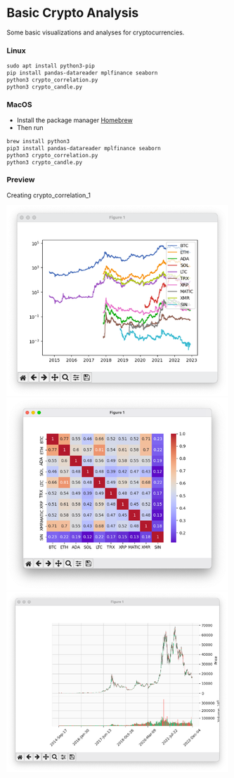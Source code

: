 # Basic Crypto Analysis
Some basic visualizations and analyses for cryptocurrencies.

### Linux
````
sudo apt install python3-pip
pip install pandas-datareader mplfinance seaborn
python3 crypto_correlation.py 
python3 crypto_candle.py 
````

### MacOS
- Install the package manager [Homebrew](https://brew.sh/)
- Then run
````
brew install python3
pip3 install pandas-datareader mplfinance seaborn
python3 crypto_correlation.py 
python3 crypto_candle.py 
````

### Preview
Creating crypto_correlation_1

![crypto_correlation_1.png](images/crypto_correlation_1.png?raw=true)
![crypto_correlation_2.png](images/crypto_correlation_2.png?raw=true)
![crypto_candle.png](images/crypto_candle.png?raw=true)



